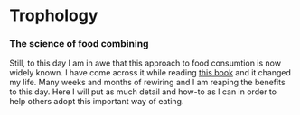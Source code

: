 # Trophology

### The science of food combining
Still, to this day I am in awe that this approach to food consumtion is now widely known.
I have come across it while reading [this book](https://www.amazon.com/Tao-Health-Sex-Longevity/dp/1471136507) and it changed my life.
Many weeks and months of rewiring and I am reaping the benefits to this day.
Here I will put as much detail and how-to as I can in order to help others adopt this important way of eating.
